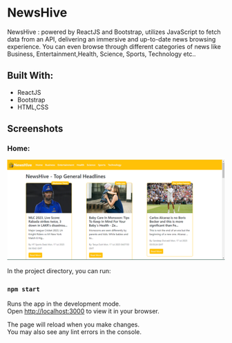 
# NewsHive

NewsHive : powered by ReactJS and Bootstrap, utilizes JavaScript to fetch data from an API, delivering an immersive and up-to-date news browsing experience. You can even browse through different categories of news like Business, Entertainment,Health, Science, Sports, Technology etc..


## Built With:

- ReactJS
- Bootstrap
- HTML,CSS

## Screenshots
<h3>Home:</h3>
<div>
  <img alt="Demo" src="./Homepage.PNG" />

</div>

In the project directory, you can run:
### `npm start`

Runs the app in the development mode.\
Open [http://localhost:3000](http://localhost:3000) to view it in your browser.

The page will reload when you make changes.\
You may also see any lint errors in the console.


